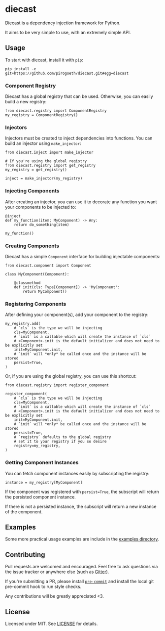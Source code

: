# diecast

Diecast is a dependency injection framework for Python.

It aims to be very simple to use, with an extremely simple API.

## Usage

To start with diecast, install it with `pip`:

    pip install -e git+https://github.com/pirogoeth/diecast.git#egg=diecast

### Component Registry

Diecast has a global registry that can be used. Otherwise, you can easily build a new registry:

    from diecast.registry import ComponentRegistry
    my_registry = ComponentRegistry()

### Injectors

Injectors must be created to inject dependencies into functions.  You can build an injector using `make_injector`:

    from diecast.inject import make_injector

    # If you're using the global registry
    from diecast.registry import get_registry
    my_registry = get_registry()

    inject = make_injector(my_registry)

### Injecting Components

After creating an injector, you can use it to decorate any function you want your components to be injected to:

    @inject
    def my_function(item: MyComponent) -> Any:
        return do_something(item)

    my_function()

### Creating Components

Diecast has a simple `Component` interface for building injectable components:

    from diecast.component import Component

    class MyComponent(Component):

        @classmethod
        def init(cls: Type[Component]) -> 'MyComponent':
            return MyComponent()

### Registering Components

After defining your component(s), add your component to the registry:

    my_registry.add(
        # `cls` is the type we will be injecting
        cls=MyComponent,
        # `init` is a callable which will create the instance of `cls`
        # <Component>.init is the default initializer and does not need to be explicitly set
        init=MyComponent.init,
        # `init` will *only* be called once and the instance will be stored
        persist=True,
    )

Or, if you are using the global registry, you can use this shortcut:

    from diecast.registry import register_component

    register_component(
        # `cls` is the type we will be injecting
        cls=MyComponent,
        # `init` is a callable which will create the instance of `cls`
        # <Component>.init is the default initializer and does not need to be explicitly set
        init=MyComponent.init,
        # `init` will *only* be called once and the instance will be stored
        persist=True,
        # `registry` defaults to the global registry
        # set it to your registry if you so desire
        registry=my_registry,
    )

### Getting Component Instances

You can fetch component instances easily by subscripting the registry:

    instance = my_registry[MyComponent]

If the component was registered with `persist=True`, the subscript will return the
persisted component instance.

If there is not a persisted instance, the subscript will return a new instance
of the component.

## Examples

Some more practical usage examples are include in the [examples directory](/examples/).

## Contributing

Pull requests are welcomed and encouraged.  Feel free to ask questions via the issue tracker or anywhere else (such as [Gitter](https://gitter.im/pirogoeth)).

If you're submitting a PR, please install [`pre-commit`](https://github.com/pre-commit/pre-commit) and install the local git pre-commit hook to run style checks.

Any contributions will be greatly appreciated <3.

## License

Licensed under MIT. See [LICENSE](/LICENSE) for details.
